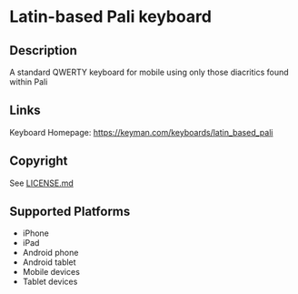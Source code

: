 Latin-based Pali keyboard
==============

Description
-----------
A standard QWERTY keyboard for mobile using only those diacritics found within Pali

Links
-----
Keyboard Homepage: https://keyman.com/keyboards/latin_based_pali

Copyright
---------
See [LICENSE.md](LICENSE.md)

Supported Platforms
-------------------
 * iPhone
 * iPad
 * Android phone
 * Android tablet
 * Mobile devices
 * Tablet devices

